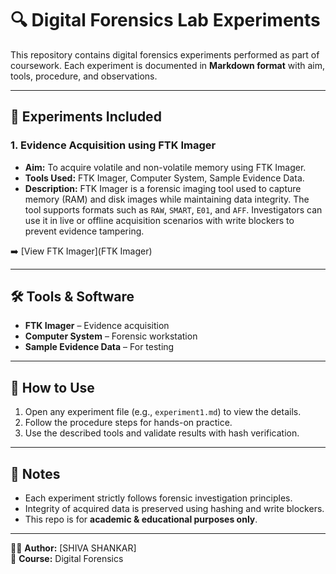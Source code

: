# 🔍 Digital Forensics Lab Experiments

This repository contains digital forensics experiments performed as part of coursework. Each experiment is documented in **Markdown format** with aim, tools, procedure, and observations.

---

## 📂 Experiments Included

### 1. Evidence Acquisition using FTK Imager
- **Aim:** To acquire volatile and non-volatile memory using FTK Imager.  
- **Tools Used:** FTK Imager, Computer System, Sample Evidence Data.  
- **Description:** FTK Imager is a forensic imaging tool used to capture memory (RAM) and disk images while maintaining data integrity. The tool supports formats such as `RAW`, `SMART`, `E01`, and `AFF`. Investigators can use it in live or offline acquisition scenarios with write blockers to prevent evidence tampering.  

➡️ [View FTK Imager](FTK Imager)

---

## 🛠 Tools & Software
- **FTK Imager** – Evidence acquisition  
- **Computer System** – Forensic workstation  
- **Sample Evidence Data** – For testing  

---

## 📖 How to Use
1. Open any experiment file (e.g., `experiment1.md`) to view the details.  
2. Follow the procedure steps for hands-on practice.  
3. Use the described tools and validate results with hash verification.  

---

## 📌 Notes
- Each experiment strictly follows forensic investigation principles.  
- Integrity of acquired data is preserved using hashing and write blockers.  
- This repo is for **academic & educational purposes only**.  

---

👨‍💻 **Author:** [SHIVA SHANKAR]  
📅 **Course:** Digital Forensics 
